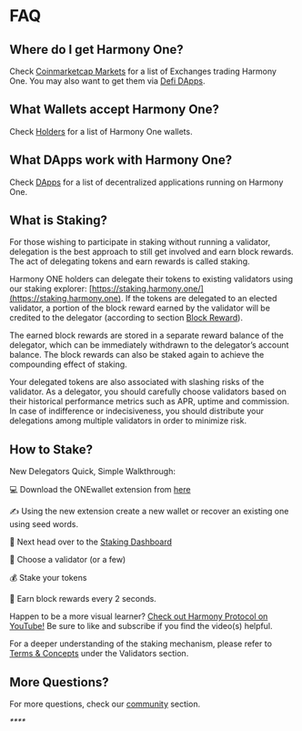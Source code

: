 # FAQ

## Where do I get Harmony One?

Check [Coinmarketcap Markets](https://coinmarketcap.com/currencies/harmony/markets/) for a list of Exchanges trading Harmony One. You may also want to get them via [Defi DApps](../dapps/dexes/).

## What Wallets accept Harmony One?

Check [Holders](../wallets/) for a list of Harmony One wallets.

## What DApps work with Harmony One?

Check [DApps](../dapps/) for a list of decentralized applications running on Harmony One.

## What is Staking?

For those wishing to participate in staking without running a validator, delegation is the best approach to still get involved and earn block rewards. The act of delegating tokens and earn rewards is called staking.&#x20;

Harmony ONE holders can delegate their tokens to existing validators using our staking explorer: [https://staking.harmony.one/](https://staking.harmony.one). If the tokens are delegated to an elected validator, a portion of the block reward earned by the validator will be credited to the delegator (according to section [Block Reward](../../network/validators/definitions/block-reward.md)).

The earned block rewards are stored in a separate reward balance of the delegator, which can be immediately withdrawn to the delegator’s account balance. The block rewards can also be staked again to achieve the compounding effect of staking.

Your delegated tokens are also associated with slashing risks of the validator. As a delegator, you should carefully choose validators based on their historical performance metrics such as APR, uptime and commission. In case of indifference or indecisiveness, you should distribute your delegations among multiple validators in order to minimize risk.

## How to Stake?

New Delegators Quick, Simple Walkthrough:

💻 Download the ONEwallet extension from [here](../wallets/browser-extensions-wallets/one-wallet.md)

✍️ Using the new extension create a new wallet or recover an existing one using seed words.

🎯 Next head over to the [Staking Dashboard](https://staking.harmony.one)

👀 Choose a validator (or a few)

💰 Stake your tokens

🤑 Earn block rewards every 2 seconds.

Happen to be a more visual learner?  [Check out Harmony Protocol on YouTube!](https://www.youtube.com/watch?v=FpjbGZqrzYQ\&list=PLAzkb1vJXQOR3ZEl25MKiz5-CMw6xVkaW)  Be sure to like and subscribe if you find the video(s) helpful.

For a deeper understanding of the staking mechanism, please refer to [Terms & Concepts](https://docs.harmony.one/home/validators/definitions) under the Validators section.

## More Questions?

For more questions, check our [community](../community.md) section.



_****_

&#x20;

&#x20;













